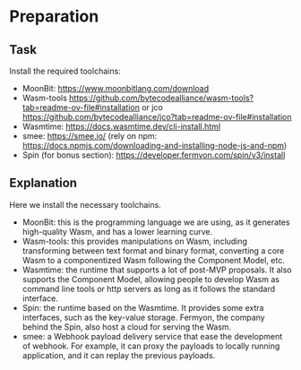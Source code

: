 # Preparation

## Task

Install the required toolchains:

- MoonBit: <https://www.moonbitlang.com/download>
- Wasm-tools
  <https://github.com/bytecodealliance/wasm-tools?tab=readme-ov-file#installation>
  or jco <https://github.com/bytecodealliance/jco?tab=readme-ov-file#installation>
- Wasmtime: <https://docs.wasmtime.dev/cli-install.html>
- smee: <https://smee.io/> (rely on npm:
  <https://docs.npmjs.com/downloading-and-installing-node-js-and-npm>)
- Spin (for bonus section): <https://developer.fermyon.com/spin/v3/install>

## Explanation

Here we install the necessary toolchains.

- MoonBit: this is the programming language we are using, as it generates
  high-quality Wasm, and has a lower learning curve.
- Wasm-tools: this provides manipulations on Wasm, including transforming
  between text format and binary format, converting a core Wasm to a
  componentized Wasm following the Component Model, etc.
- Wasmtime: the runtime that supports a lot of post-MVP proposals. It also
  supports the Component Model, allowing people to develop Wasm as command line
  tools or http servers as long as it follows the standard interface.
- Spin: the runtime based on the Wasmtime. It provides some extra interfaces,
  such as the key-value storage. Fermyon, the company behind the Spin, also host
  a cloud for serving the Wasm.
- smee: a Webhook payload delivery service that ease the development of webhook.
  For example, it can proxy the payloads to locally running application, and it
  can replay the previous payloads.